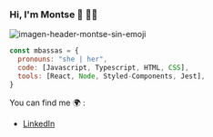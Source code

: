 ### Hi, I'm Montse 👋 👩‍💻

![imagen-header-montse-sin-emoji](https://user-images.githubusercontent.com/19437570/166144533-ff945160-8325-457f-98f5-14380e90fbfb.png)

```js
const mbassas = {
  pronouns: "she | her",
  code: [Javascript, Typescript, HTML, CSS],
  tools: [React, Node, Styled-Components, Jest],
}
```

You can find me 🌍 :
- [LinkedIn](https://www.linkedin.com/in/montsebassas)

<!--
**mbassas/mbassas** is a ✨ _special_ ✨ repository because its `README.md` (this file) appears on your GitHub profile.

Here are some ideas to get you started:

- 🔭 I’m currently working on ...
- 🌱 I’m currently learning ...
- 👯 I’m looking to collaborate on ...
- 🤔 I’m looking for help with ...
- 💬 Ask me about ...
- 📫 How to reach me: ...
- 😄 Pronouns: ...
- ⚡ Fun fact: ...
-->
